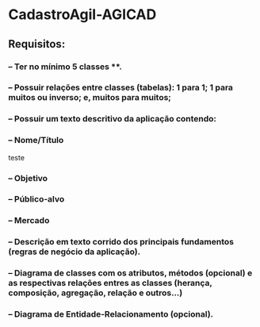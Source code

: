 # CadastroAgil-AGICAD

## Requisitos:
### – Ter no mínimo 5 classes **.
### – Possuir relações entre classes (tabelas): 1 para 1; 1 para muitos ou inverso; e, muitos para muitos;
### – Possuir um texto descritivo da aplicação contendo:
### – Nome/Título

teste

### – Objetivo
### – Público-alvo
### – Mercado
### – Descrição em texto corrido dos principais fundamentos (regras de negócio da aplicação).
### – Diagrama de classes com os atributos, métodos (opcional) e as respectivas relações entres as classes (herança, composição, agregação, relação e outros...)
### – Diagrama de Entidade-Relacionamento (opcional).
